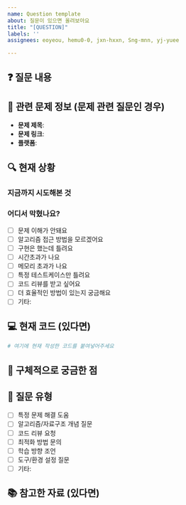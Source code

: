 ```yaml
---
name: Question template
about: 질문이 있으면 올려보아요
title: "[QUESTION]"
labels: ''
assignees: eoyeou, hemu0-0, jxn-hxxn, Sng-mnn, yj-yuee

---
```


## ❓ 질문 내용
<!-- 궁금한 점을 구체적으로 작성해주세요 -->

## 📝 관련 문제 정보 (문제 관련 질문인 경우)
- **문제 제목**: 
- **문제 링크**: 
- **플랫폼**: 

## 🔍 현재 상황
### 지금까지 시도해본 것
<!-- 어떤 방법들을 시도해봤는지 설명해주세요 -->

### 어디서 막혔나요?
- [ ] 문제 이해가 안돼요
- [ ] 알고리즘 접근 방법을 모르겠어요
- [ ] 구현은 했는데 틀려요
- [ ] 시간초과가 나요
- [ ] 메모리 초과가 나요
- [ ] 특정 테스트케이스만 틀려요
- [ ] 코드 리뷰를 받고 싶어요
- [ ] 더 효율적인 방법이 있는지 궁금해요
- [ ] 기타: 

## 💻 현재 코드 (있다면)
```python
# 여기에 현재 작성한 코드를 붙여넣어주세요
```

## 🤔 구체적으로 궁금한 점
<!-- 정확히 어떤 부분이 궁금한지 구체적으로 작성해주세요 -->

## 🎯 질문 유형
- [ ] 특정 문제 해결 도움
- [ ] 알고리즘/자료구조 개념 질문
- [ ] 코드 리뷰 요청
- [ ] 최적화 방법 문의
- [ ] 학습 방향 조언
- [ ] 도구/환경 설정 질문
- [ ] 기타: 

## 📚 참고한 자료 (있다면)
<!-- 이미 찾아본 자료나 참고한 링크가 있다면 공유해주세요 -->

